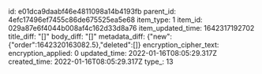 id: e01dca9daabf46e4811098a14b4193fb
parent_id: 4efc17496ef7455c86de675525ea5e68
item_type: 1
item_id: 029a87e6f4044b008af4c162d33d8a76
item_updated_time: 1642317192702
title_diff: "[]"
body_diff: "[]"
metadata_diff: {"new":{"order":1642320163082.5},"deleted":[]}
encryption_cipher_text: 
encryption_applied: 0
updated_time: 2022-01-16T08:05:29.317Z
created_time: 2022-01-16T08:05:29.317Z
type_: 13